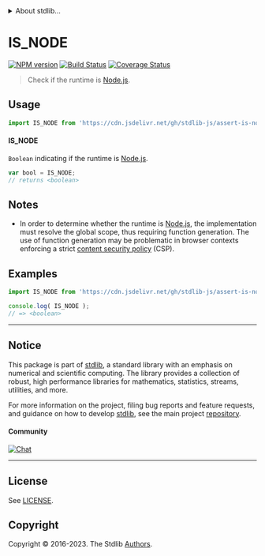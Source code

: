 <!--

@license Apache-2.0

Copyright (c) 2018 The Stdlib Authors.

Licensed under the Apache License, Version 2.0 (the "License");
you may not use this file except in compliance with the License.
You may obtain a copy of the License at

   http://www.apache.org/licenses/LICENSE-2.0

Unless required by applicable law or agreed to in writing, software
distributed under the License is distributed on an "AS IS" BASIS,
WITHOUT WARRANTIES OR CONDITIONS OF ANY KIND, either express or implied.
See the License for the specific language governing permissions and
limitations under the License.

-->


<details>
  <summary>
    About stdlib...
  </summary>
  <p>We believe in a future in which the web is a preferred environment for numerical computation. To help realize this future, we've built stdlib. stdlib is a standard library, with an emphasis on numerical and scientific computation, written in JavaScript (and C) for execution in browsers and in Node.js.</p>
  <p>The library is fully decomposable, being architected in such a way that you can swap out and mix and match APIs and functionality to cater to your exact preferences and use cases.</p>
  <p>When you use stdlib, you can be absolutely certain that you are using the most thorough, rigorous, well-written, studied, documented, tested, measured, and high-quality code out there.</p>
  <p>To join us in bringing numerical computing to the web, get started by checking us out on <a href="https://github.com/stdlib-js/stdlib">GitHub</a>, and please consider <a href="https://opencollective.com/stdlib">financially supporting stdlib</a>. We greatly appreciate your continued support!</p>
</details>

# IS_NODE

[![NPM version][npm-image]][npm-url] [![Build Status][test-image]][test-url] [![Coverage Status][coverage-image]][coverage-url] <!-- [![dependencies][dependencies-image]][dependencies-url] -->

> Check if the runtime is [Node.js][node-js].



<section class="usage">

## Usage

```javascript
import IS_NODE from 'https://cdn.jsdelivr.net/gh/stdlib-js/assert-is-node@v0.1.0-deno/mod.js';
```

#### IS_NODE

`Boolean` indicating if the runtime is [Node.js][node-js].

```javascript
var bool = IS_NODE;
// returns <boolean>
```

</section>

<!-- /.usage -->

<section class="notes">

## Notes

-   In order to determine whether the runtime is [Node.js][node-js], the implementation must resolve the global scope, thus requiring function generation. The use of function generation may be problematic in browser contexts enforcing a strict [content security policy][mdn-csp] (CSP).

</section>

<!-- /.notes -->

<section class="examples">

## Examples

<!-- eslint no-undef: "error" -->

```javascript
import IS_NODE from 'https://cdn.jsdelivr.net/gh/stdlib-js/assert-is-node@v0.1.0-deno/mod.js';

console.log( IS_NODE );
// => <boolean>
```

</section>

<!-- /.examples -->

<!-- Section for related `stdlib` packages. Do not manually edit this section, as it is automatically populated. -->

<section class="related">

</section>

<!-- /.related -->

<!-- Section for all links. Make sure to keep an empty line after the `section` element and another before the `/section` close. -->


<section class="main-repo" >

* * *

## Notice

This package is part of [stdlib][stdlib], a standard library with an emphasis on numerical and scientific computing. The library provides a collection of robust, high performance libraries for mathematics, statistics, streams, utilities, and more.

For more information on the project, filing bug reports and feature requests, and guidance on how to develop [stdlib][stdlib], see the main project [repository][stdlib].

#### Community

[![Chat][chat-image]][chat-url]

---

## License

See [LICENSE][stdlib-license].


## Copyright

Copyright &copy; 2016-2023. The Stdlib [Authors][stdlib-authors].

</section>

<!-- /.stdlib -->

<!-- Section for all links. Make sure to keep an empty line after the `section` element and another before the `/section` close. -->

<section class="links">

[npm-image]: http://img.shields.io/npm/v/@stdlib/assert-is-node.svg
[npm-url]: https://npmjs.org/package/@stdlib/assert-is-node

[test-image]: https://github.com/stdlib-js/assert-is-node/actions/workflows/test.yml/badge.svg?branch=v0.1.0
[test-url]: https://github.com/stdlib-js/assert-is-node/actions/workflows/test.yml?query=branch:v0.1.0

[coverage-image]: https://img.shields.io/codecov/c/github/stdlib-js/assert-is-node/main.svg
[coverage-url]: https://codecov.io/github/stdlib-js/assert-is-node?branch=main

<!--

[dependencies-image]: https://img.shields.io/david/stdlib-js/assert-is-node.svg
[dependencies-url]: https://david-dm.org/stdlib-js/assert-is-node/main

-->

[chat-image]: https://img.shields.io/gitter/room/stdlib-js/stdlib.svg
[chat-url]: https://app.gitter.im/#/room/#stdlib-js_stdlib:gitter.im

[stdlib]: https://github.com/stdlib-js/stdlib

[stdlib-authors]: https://github.com/stdlib-js/stdlib/graphs/contributors

[umd]: https://github.com/umdjs/umd
[es-module]: https://developer.mozilla.org/en-US/docs/Web/JavaScript/Guide/Modules

[deno-url]: https://github.com/stdlib-js/assert-is-node/tree/deno
[umd-url]: https://github.com/stdlib-js/assert-is-node/tree/umd
[esm-url]: https://github.com/stdlib-js/assert-is-node/tree/esm
[branches-url]: https://github.com/stdlib-js/assert-is-node/blob/main/branches.md

[stdlib-license]: https://raw.githubusercontent.com/stdlib-js/assert-is-node/main/LICENSE

[node-js]: https://nodejs.org/en/

[mdn-csp]: https://developer.mozilla.org/en-US/docs/Web/HTTP/CSP

</section>

<!-- /.links -->
